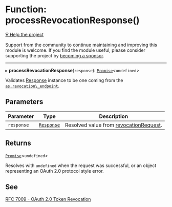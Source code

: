 # Function: processRevocationResponse()

[💗 Help the project](https://github.com/sponsors/panva)

Support from the community to continue maintaining and improving this module is welcome. If you find the module useful, please consider supporting the project by [becoming a sponsor](https://github.com/sponsors/panva).

***

▸ **processRevocationResponse**(`response`): [`Promise`](https://developer.mozilla.org/docs/Web/JavaScript/Reference/Global_Objects/Promise)\<`undefined`\>

Validates [Response](https://developer.mozilla.org/docs/Web/API/Response) instance to be one coming from the
[`as.revocation\_endpoint`](../interfaces/AuthorizationServer.md#revocation_endpoint).

## Parameters

| Parameter | Type | Description |
| ------ | ------ | ------ |
| `response` | [`Response`](https://developer.mozilla.org/docs/Web/API/Response) | Resolved value from [revocationRequest](revocationRequest.md). |

## Returns

[`Promise`](https://developer.mozilla.org/docs/Web/JavaScript/Reference/Global_Objects/Promise)\<`undefined`\>

Resolves with `undefined` when the request was successful, or an object representing an
  OAuth 2.0 protocol style error.

## See

[RFC 7009 - OAuth 2.0 Token Revocation](https://www.rfc-editor.org/rfc/rfc7009.html#section-2)
